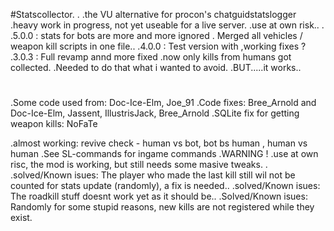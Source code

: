 #Statscollector.
.
.the VU alternative for procon's chatguidstatslogger
.heavy work in progress, not yet useable for a live server.
.use at own risk..
.
.5.0.0 : stats for bots are more and more ignored
.	Merged all vehicles / weapon kill scripts in one file..
.4.0.0 : Test version with ,working fixes ?
.3.0.3 : Full revamp annd more fixed
.now only kills from humans got collected.
.Needed to do that what i wanted to avoid.
.BUT.....it works..
#
.Some code used from: Doc-Ice-Elm, Joe_91
.Code fixes: Bree_Arnold and Doc-Ice-Elm, Jassent, IllustrisJack, Bree_Arnold
.SQLite fix for getting weapon kills: NoFaTe

.almost working: revive check - human vs bot, bot bs human , human vs human
.See SL-commands for ingame commands
.WARNING !
.use at own risc, the mod is working, but still needs some masive tweaks.
.
.solved/Known isues: The player who made the last kill still wil not be counted for stats update (randomly), a fix is needed..
.solved/Known isues: The roadkill stuff doesnt work yet as it should be..
.Solved/Known isues: Randomly for some stupid reasons, new kills are not registered while they exist.

